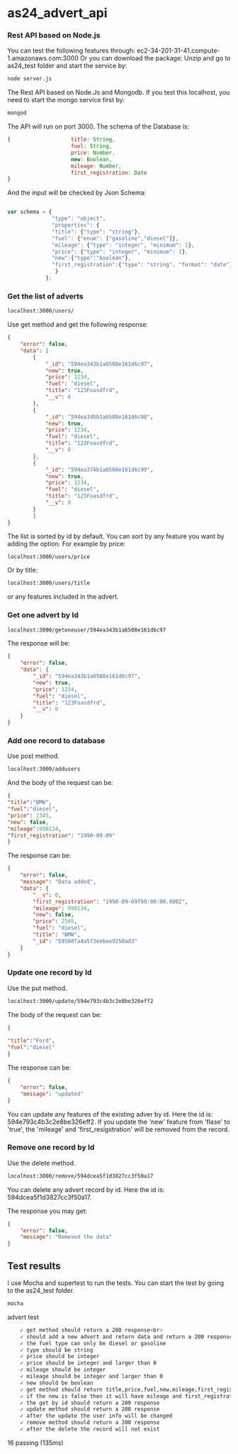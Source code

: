 # as24_advert_api

### Rest API based on Node.js
You can test the following features through: ec2-34-201-31-41.compute-1.amazonaws.com:3000
Or you can download the package:
Unzip and go to as24_test folder and start the service by:
```sh
node server.js
```
The Rest API based on Node.Js and Mongodb. If you test this localhost, you need to start the mongo service first by:
```sh
mongod
```
The API will run on port 3000.
The schema of the Database is:
```javascript
{                   title: String,
                    fuel: String,
                    price: Number,
                    new: Boolean,
                    mileage: Number,
                    first_registration: Date
}
```
And the input will be checked by Json Schema:
```javascript

var schema = {
              "type": "object",
              "properties": {
              "title": {"type": "string"},
              "fuel": {"enum": ["gasoline","diesel"]},
              "mileage": {"type": "integer", "minimum": 1},
              "price": {"type": "integer", "minimum": 1},
              "new":{"type":"boolean"},
              "first_registration":{"type": "string", "format": "date"}
               }
            };
```
### Get the list of adverts
```sh
localhost:3000/users/
```
Use get method and get the following response:
```json
{
    "error": false,
    "data": [
        {
            "_id": "594ea343b1a6508e161d6c97",
            "new": true,
            "price": 1234,
            "fuel": "diesel",
            "title": "123Foasdfrd",
            "__v": 0
        },
        {
            "_id": "594ea34bb1a6508e161d6c98",
            "new": true,
            "price": 1234,
            "fuel": "diesel",
            "title": "123Foasdfrd",
            "__v": 0
        },
        {
            "_id": "594ea374b1a6508e161d6c99",
            "new": true,
            "price": 1234,
            "fuel": "diesel",
            "title": "123Foasdfrd",
            "__v": 0
        }
        ]
}
```
The list is sorted by id by default.
You can sort by any feature you want by adding the option. For example by price:
```sh
localhost:3000/users/price
```
Or by title:
```sh
localhost:3000/users/title
```
or any features included in the advert.

### Get one advert by Id
```sh
localhost:3000/getoneuser/594ea343b1a6508e161d6c97
```
The response will be:
```json
{
    "error": false,
    "data": {
        "_id": "594ea343b1a6508e161d6c97",
        "new": true,
        "price": 1234,
        "fuel": "diesel",
        "title": "123Foasdfrd",
        "__v": 0
    }
}
```
### Add one record to database
Use post method.
```sh
localhost:3000/addusers
```
And the body of the request can be:
```json
{
"title":"BMW",
"fuel":"diesel",
"price": 2345,
"new": false,
"mileage":998134,
"first_registration": "1990-09-09"
}
```
The response can be:
```json
{
    "error": false,
    "message": "Data added",
    "data": {
        "__v": 0,
        "first_registration": "1990-09-09T00:00:00.000Z",
        "mileage": 998134,
        "new": false,
        "price": 2345,
        "fuel": "diesel",
        "title": "BMW",
        "_id": "59508fa4a5f3eebee9250ad3"
    }
}
```
### Update one record by Id
Use the put method.
```sh
localhost:3000/update/594e793c4b3c2e8be326eff2
```
The body of the request can be:
```json
{
	
"title":"Ford",
"fuel":"diesel"
}
```
The response can be:
```json
{
    "error": false,
    "message": "updated"
}
```

You can update any features of the existing adver by id. Here the id is: 594e793c4b3c2e8be326eff2.
If you update the 'new' feature from 'flase' to 'true', the 'mileage' and 'first_resigstration' will be removed from the record.

### Remove one record by Id
Use the delete method.
```sh
localhost:3000/remove/594dcea5f1d3827cc3f50a17
```
You can delete any advert record by id. Here the id is: 594dcea5f1d3827cc3f50a17.

The response you may get:
```json
{
    "error": false,
    "message": "Removed the data"
}
```
## Test results
I use Mocha and supertest to run the tests.
You can start the test by going to the as24_test folder.
```sh
mocha
```
advert test
```sh
    ✓ get method should return a 200 response<br>
    ✓ should add a new advert and return data and return a 200 response
    ✓ the fuel type can only be diesel or gasoline
    ✓ type should be string
    ✓ price should be integer
    ✓ price should be integer and larger than 0
    ✓ mileage should be integer
    ✓ mileage should be integer and larger than 0
    ✓ new should be boolean
    ✓ get method should return title,price,fuel,new,mileage,first_registration
    ✓ if the new is false then it will have mileage and first_registration
    ✓ the get by id should return a 200 response
    ✓ update method should return a 200 response
    ✓ after the update the user info will be changed
    ✓ remove method should return a 200 response
    ✓ after the delete the record will not exist
```

  16 passing (135ms)

